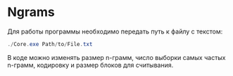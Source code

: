 # Ngrams

Для работы программы необходимо передать путь к файлу с текстом:

```PowerShell
./Core.exe Path/to/File.txt
```
 В коде можно изменять размер n-грамм, число выборки самых частых n-грамм, кодировку и размер блоков для считывания.
